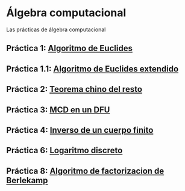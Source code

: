 # Álgebra computacional
Las prácticas de álgebra computacional
## Práctica 1: [Algoritmo de Euclides](https://github.com/jsainero/alcomp/blob/master/pr1.mw)
## Práctica 1.1: [Algoritmo de Euclides extendido](https://github.com/jsainero/alcomp/blob/master/pr1ext.mw)
## Práctica 2: [Teorema chino del resto](https://github.com/jsainero/alcomp/blob/master/pr2.mw)
## Práctica 3: [MCD en un DFU](https://github.com/jsainero/alcomp/blob/master/pr3.mw)
## Práctica 4: [Inverso de un cuerpo finito](https://github.com/jsainero/alcomp/blob/master/pr4.mw)

## Práctica 6: [Logaritmo discreto](https://github.com/jsainero/alcomp/blob/master/pr6.mw)

## Práctica 8: [Algoritmo de factorizacion de Berlekamp](https://github.com/jsainero/alcomp/blob/master/pr6.mw)

